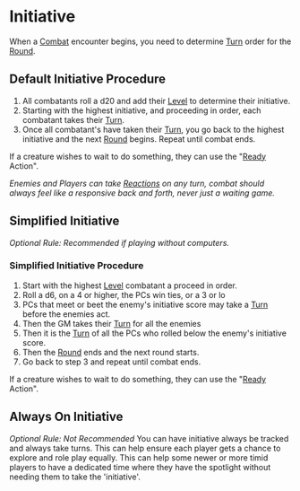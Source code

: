 # Initiative

When a [Combat](Combat.md) encounter begins, you need to determine [Turn](Turn.md) order for the [Round](Round.md).

## Default Initiative Procedure

1. All combatants roll a d20 and add their [Level](../Player%20Characters/Derived%20Statistics/Level.md) to determine their initiative.
2. Starting with the highest initiative, and proceeding in order, each combatant takes their [Turn](Turn.md).
3. Once all combatant's have taken their [Turn](Turn.md), you go back to the highest initiative and the next [Round](Round.md) begins. Repeat until combat ends.

If a creature wishes to wait to do something, they can use the "[Ready](Reaction.md#Ready) Action".

*Enemies and Players can take [Reactions](Reaction.md) on any turn, combat should always feel like a responsive back and forth, never just a waiting game.*

## Simplified Initiative

*Optional Rule: Recommended if playing without computers.*

### Simplified Initiative Procedure

1. Start with the highest [Level](../Player%20Characters/Derived%20Statistics/Level.md) combatant a proceed in order.
2. Roll a d6, on a 4 or higher, the PCs win ties, or a 3 or lo
3. PCs that meet or beet the enemy's initiative score may take a [Turn](Turn.md) before the enemies act.
4. Then the GM takes their [Turn](Turn.md) for all the enemies
5. Then it is the [Turn](Turn.md) of all the PCs who rolled below the enemy's initiative score.
6. Then the [Round](Round.md) ends and the next round starts.
7. Go back to step 3 and repeat until combat ends.

If a creature wishes to wait to do something, they can use the "[Ready](Reaction.md#Ready) Action".

## Always On Initiative

*Optional Rule: Not Recommended*
You can have initiative always be tracked and always take turns. This can help ensure each player gets a chance to explore and role play equally. This can help some newer or more timid players to have a dedicated time where they have the spotlight without needing them to take the 'initiative'.
